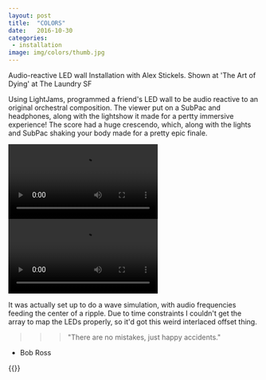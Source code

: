 ```yaml
---
layout: post
title:  "COLORS"
date:   2016-10-30 
categories: 
 - installation
image: img/colors/thumb.jpg
---
```


Audio-reactive LED wall Installation with Alex Stickels. Shown at 'The Art of Dying' at The Laundry SF
<!--more-->

Using LightJams, programmed a friend's LED wall to be audio reactive to an original orchestral composition. The viewer put on a SubPac and headphones, along with the lightshow it made for a pertty immersive experience! The score had a huge crescendo, which, along with the lights and SubPac shaking your body made for a pretty epic finale.


<video src="/assets/webm/1.mov" controls preload  > </video>
<video src="/assets/webm/2.mov" controls preload  > </video>


It was actually set up to do a wave simulation, with audio frequencies feeding the center of a ripple. Due to time constraints I couldn't get the array to map the LEDs properly, so it'd got this weird interlaced offset thing.

>>> "There are no mistakes, just happy accidents." 
- Bob Ross

{{<gallery colors>}}